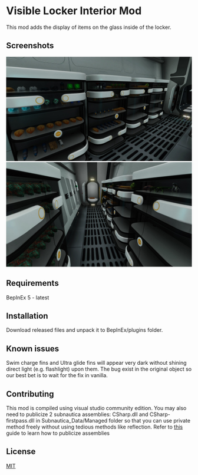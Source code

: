# Visible Locker Interior Mod
This mod adds the display of items on the glass inside of the locker. 

## Screenshots

![plot](./Screenshots/scr1.jpg)
![plot](./Screenshots/scr2.jpg)

## Requirements

BepInEx 5 - latest

## Installation

Download released files and unpack it to BepInEx/plugins folder.

## Known issues

Swim charge fins and Ultra glide fins will appear very dark without
shining direct light (e.g. flashlight) upon them. The bug exist in
the original object so our best bet is to wait for the fix in vanilla.

## Contributing

This mod is compiled using visual studio community edition. You may
also need to publicize 2 subnautica assemblies: CSharp.dll and
CSharp-firstpass.dll in Subnautica_Data/Managed folder so that you
can use private method freely without using tedious methods like
reflection. Refer to
[this](https://github.com/CabbageCrow/AssemblyPublicizer) guide
to learn how to publicize assemblies

## License

[MIT](https://choosealicense.com/licenses/mit/)
